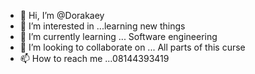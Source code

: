 - 👋 Hi, I’m @Dorakaey
- 👀 I’m interested in ...learning new things 
- 🌱 I’m currently learning ... Software engineering
- 💞️ I’m looking to collaborate on ... All parts of this curse
- 📫 How to reach me ...08144393419

<!---
Dorakaey/Dorakaey is a ✨ special ✨ repository because its `README.md` (this file) appears on your GitHub profile.
You can click the Preview link to take a look at your changes.
--->
